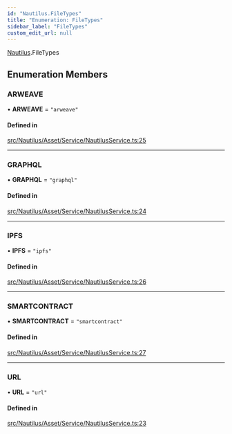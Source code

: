 ```yaml
---
id: "Nautilus.FileTypes"
title: "Enumeration: FileTypes"
sidebar_label: "FileTypes"
custom_edit_url: null
---
```


[Nautilus](../modules/Nautilus.md).FileTypes

## Enumeration Members

### ARWEAVE

• **ARWEAVE** = ``"arweave"``

#### Defined in

[src/Nautilus/Asset/Service/NautilusService.ts:25](https://github.com/deltaDAO/nautilus/blob/3e3a03e/src/Nautilus/Asset/Service/NautilusService.ts#L25)

___

### GRAPHQL

• **GRAPHQL** = ``"graphql"``

#### Defined in

[src/Nautilus/Asset/Service/NautilusService.ts:24](https://github.com/deltaDAO/nautilus/blob/3e3a03e/src/Nautilus/Asset/Service/NautilusService.ts#L24)

___

### IPFS

• **IPFS** = ``"ipfs"``

#### Defined in

[src/Nautilus/Asset/Service/NautilusService.ts:26](https://github.com/deltaDAO/nautilus/blob/3e3a03e/src/Nautilus/Asset/Service/NautilusService.ts#L26)

___

### SMARTCONTRACT

• **SMARTCONTRACT** = ``"smartcontract"``

#### Defined in

[src/Nautilus/Asset/Service/NautilusService.ts:27](https://github.com/deltaDAO/nautilus/blob/3e3a03e/src/Nautilus/Asset/Service/NautilusService.ts#L27)

___

### URL

• **URL** = ``"url"``

#### Defined in

[src/Nautilus/Asset/Service/NautilusService.ts:23](https://github.com/deltaDAO/nautilus/blob/3e3a03e/src/Nautilus/Asset/Service/NautilusService.ts#L23)
